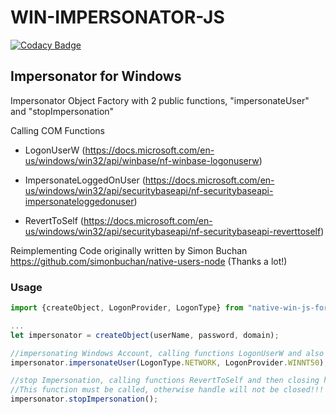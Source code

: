 # WIN-IMPERSONATOR-JS

[![Codacy Badge](https://api.codacy.com/project/badge/Grade/e14ad54a68b14e958d6f42e32fcad19b)](https://app.codacy.com/gh/UBitSandBox/WIN-IMPERSONATOR-JS?utm_source=github.com&utm_medium=referral&utm_content=UBitSandBox/WIN-IMPERSONATOR-JS&utm_campaign=Badge_Grade_Dashboard)

## Impersonator for Windows 

Impersonator Object Factory with 2 public functions, "impersonateUser" and "stopImpersonation"

Calling COM Functions 

- LogonUserW (https://docs.microsoft.com/en-us/windows/win32/api/winbase/nf-winbase-logonuserw)

- ImpersonateLoggedOnUser (https://docs.microsoft.com/en-us/windows/win32/api/securitybaseapi/nf-securitybaseapi-impersonateloggedonuser)

- RevertToSelf (https://docs.microsoft.com/en-us/windows/win32/api/securitybaseapi/nf-securitybaseapi-reverttoself)


Reimplementing Code originally written by Simon Buchan https://github.com/simonbuchan/native-users-node (Thanks a lot!)

### Usage

```javascript
import {createObject, LogonProvider, LogonType} from "native-win-js-for-fun";

...
let impersonator = createObject(userName, password, domain);

//impersonating Windows Account, calling functions LogonUserW and also ImpersonateLoggedOnUser
impersonator.impersonateUser(LogonType.NETWORK, LogonProvider.WINNT50);

//stop Impersonation, calling functions RevertToSelf and then closing handle
//This function must be called, otherwise handle will not be closed!!!
impersonator.stopImpersonation();

```


